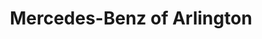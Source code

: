 ---
title: "Mercedes-Benz of Arlington"
url: /arlington/mercedes-benz-of-arlington/
shop: Autohaus
---